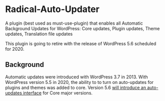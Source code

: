# Radical-Auto-Updater

A plugin (best used as must-use-plugin) that enables all Automatic Background Updates for WordPress: Core updates, Plugin updates, Theme updates, Translation file updates

This plugin is going to retire with the release of WordPress 5.6 scheduled for 2020.

## Background

Automatic updates were introduced with WordPress 3.7 in 2013. With WordPress version 5.5 in 2020, the ability to to turn on auto-updates for plugins and themes was added to core. Version 5.6 [will introduce an auto-updates interface](https://make.wordpress.org/core/2020/11/02/introducing-auto-updates-interface-for-core-major-versions-in-wordpress-5-6/) for Core major versions.
